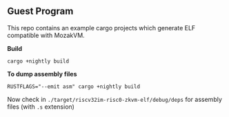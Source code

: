 Guest Program
---

This repo contains an example cargo projects which generate ELF compatible with MozakVM.

**Build**

```
cargo +nightly build
```

**To dump assembly files**

```
RUSTFLAGS="--emit asm" cargo +nightly build
```

 Now check in `./target/riscv32im-risc0-zkvm-elf/debug/deps` for assembly files (with `.s` extension)

